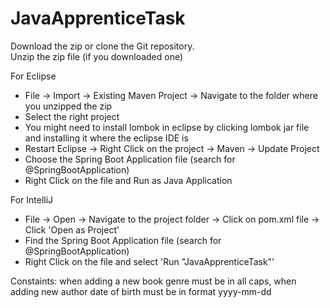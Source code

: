 # JavaApprenticeTask
Download the zip or clone the Git repository.<br/>
Unzip the zip file (if you downloaded one)<br/>

For Eclipse
<ul>
<li>File -> Import -> Existing Maven Project -> Navigate to the folder where you unzipped the zip</li>
	<li>Select the right project</li>
	<li>You might need to install lombok in eclipse by clicking lombok jar file and installing it where the eclipse IDE is</li>
	<li>Restart Eclipse -> Right Click on the project -> Maven -> Update Project</li>
	<li>Choose the Spring Boot Application file (search for @SpringBootApplication)</li>
	<li>Right Click on the file and Run as Java Application</li>
  </ul>
For IntelliJ
<ul>
	<li>File -> Open -> Navigate to the project folder -> Click on pom.xml file -> Click 'Open as Project'</li>
	<li>Find the Spring Boot Application file (search for @SpringBootApplication)</li>
	<li>Right Click on the file and select 'Run "JavaApprenticeTask"'</li>
  </ul>
  
Constaints: when adding a new book genre must be in all caps, when adding new author date of birth must be in format yyyy-mm-dd
